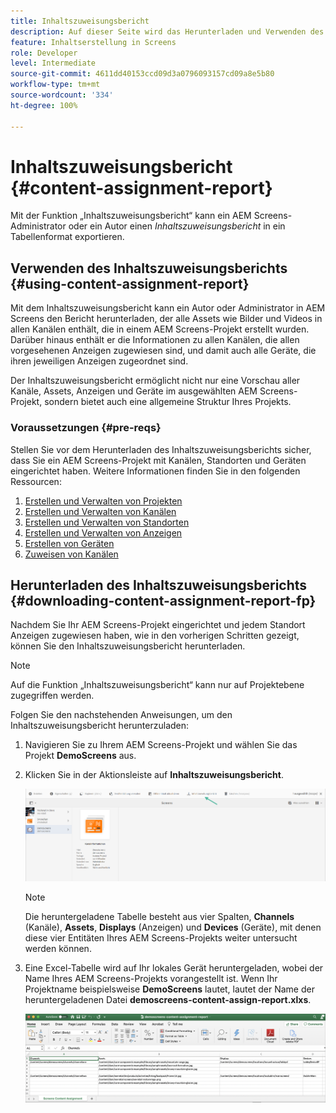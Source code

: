 ```yaml
---
title: Inhaltszuweisungsbericht
description: Auf dieser Seite wird das Herunterladen und Verwenden des Inhaltszuweisungsberichts beschrieben.
feature: Inhaltserstellung in Screens
role: Developer
level: Intermediate
source-git-commit: 4611dd40153ccd09d3a0796093157cd09a8e5b80
workflow-type: tm+mt
source-wordcount: '334'
ht-degree: 100%

---
```



# Inhaltszuweisungsbericht {#content-assignment-report}

Mit der Funktion „Inhaltszuweisungsbericht“ kann ein AEM Screens-Administrator oder ein Autor einen *Inhaltszuweisungsbericht* in ein Tabellenformat exportieren.

## Verwenden des Inhaltszuweisungsberichts {#using-content-assignment-report}

Mit dem Inhaltszuweisungsbericht kann ein Autor oder Administrator in AEM Screens den Bericht herunterladen, der alle Assets wie Bilder und Videos in allen Kanälen enthält, die in einem AEM Screens-Projekt erstellt wurden. Darüber hinaus enthält er die Informationen zu allen Kanälen, die allen vorgesehenen Anzeigen zugewiesen sind, und damit auch alle Geräte, die ihren jeweiligen Anzeigen zugeordnet sind.

Der Inhaltszuweisungsbericht ermöglicht nicht nur eine Vorschau aller Kanäle, Assets, Anzeigen und Geräte im ausgewählten AEM Screens-Projekt, sondern bietet auch eine allgemeine Struktur Ihres Projekts.


### Voraussetzungen {#pre-reqs}

Stellen Sie vor dem Herunterladen des Inhaltszuweisungsberichts sicher, dass Sie ein AEM Screens-Projekt mit Kanälen, Standorten und Geräten eingerichtet haben.
Weitere Informationen finden Sie in den folgenden Ressourcen:

1. [Erstellen und Verwalten von Projekten](/help/user-guide/creating-a-screens-project.md)
1. [Erstellen und Verwalten von Kanälen](/help/user-guide/managing-channels.md)
1. [Erstellen und Verwalten von Standorten](/help/user-guide/managing-locations.md)
1. [Erstellen und Verwalten von Anzeigen](/help/user-guide/managing-displays.md)
1. [Erstellen von Geräten](/help/user-guide/managing-devices.md)
1. [Zuweisen von Kanälen](/help/user-guide/channel-assignment-latest-fp.md)


## Herunterladen des Inhaltszuweisungsberichts {#downloading-content-assignment-report-fp}

Nachdem Sie Ihr AEM Screens-Projekt eingerichtet und jedem Standort Anzeigen zugewiesen haben, wie in den vorherigen Schritten gezeigt, können Sie den Inhaltszuweisungsbericht herunterladen.

>[!NOTE]
>Auf die Funktion „Inhaltszuweisungsbericht“ kann nur auf Projektebene zugegriffen werden.

Folgen Sie den nachstehenden Anweisungen, um den Inhaltszuweisungsbericht herunterzuladen:

1. Navigieren Sie zu Ihrem AEM Screens-Projekt und wählen Sie das Projekt **DemoScreens** aus.

1. Klicken Sie in der Aktionsleiste auf **Inhaltszuweisungsbericht**.

   ![image](/help/user-guide/assets/content-assignment-report/can-download.png)

   >[!NOTE]
   >Die heruntergeladene Tabelle besteht aus vier Spalten, **Channels** (Kanäle), **Assets**, **Displays** (Anzeigen) und **Devices** (Geräte), mit denen diese vier Entitäten Ihres AEM Screens-Projekts weiter untersucht werden können.

1. Eine Excel-Tabelle wird auf Ihr lokales Gerät heruntergeladen, wobei der Name Ihres AEM Screens-Projekts vorangestellt ist. Wenn Ihr Projektname beispielsweise **DemoScreens** lautet, lautet der Name der heruntergeladenen Datei **demoscreens-content-assign-report.xlxs**.

   ![image](/help/user-guide/assets/content-assignment-report/car-download1.png)

